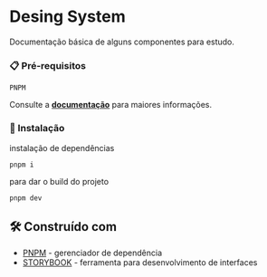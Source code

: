 # Desing System

Documentação básica de alguns componentes para estudo.

### 📋 Pré-requisitos

```
PNPM
```

Consulte a **[documentação](https://pnpm.io/installation)** para maiores informações.

### 🔧 Instalação

instalação de dependências

```
pnpm i
```

para dar o build do projeto

```
pnpm dev
```

## 🛠️ Construído com

- [PNPM](https://pnpm.io/pt/) - gerenciador de dependência
- [STORYBOOK](https://storybook.brpartnersdigital.com.br/) - ferramenta para desenvolvimento de interfaces
